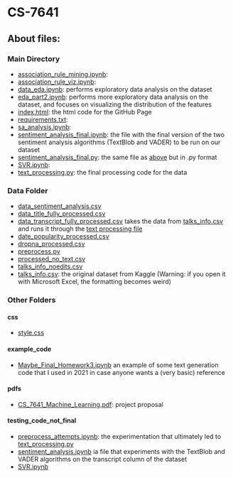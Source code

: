 # CS-7641

## About files:

### Main Directory
- [association_rule_mining.ipynb](association_rule_mining.ipynb): 
- [association_rule_viz.ipynb](association_rule_viz.ipynb): 
- [data_eda.ipynb](data_eda.ipynb): performs exploratory data analysis on the dataset
- [eda_part2.ipynb](eda_part2.ipynb): performs more exploratory data analysis on the dataset, and focuses on visualizing the distribution of the features
- [index.html](index.html): the html code for the GitHub Page
- [requirements.txt](requirements.txt): 
- [sa_analysis.ipynb](sa_analysis.ipynb): 
- [sentiment_analysis_final.ipynb](sentiment_analysis_final.ipynb): the file with the final version of the two sentiment analysis algorithms (TextBlob and VADER) to be run on our dataset
- [sentiment_analysis_final.py](sentiment_analysis_final.py): the same file as [above](sentiment_analysis_final.ipynb) but in .py format
- [SVR.ipynb](SVR.ipynb): 
- [text_processing.py](text_processing.py): the final processing code for the data


### Data Folder
- [data_sentiment_analysis.csv](data/data_sentiment_analysis.csv)
- [data_title_fully_processed.csv](data/data_title_fully_processed.csv)
- [data_transcript_fully_processed.csv](data/data_transcript_fully_processed.csv) takes the data from [talks_info.csv](data/talks_info.csv) and runs it through the [text processing file](text_processing.py)
- [date_popularity_processed.csv](data/date_popularity_processed.csv)
- [dropna_processed.csv](data/dropna_processed.csv)
- [preprocess.py](data/preprocess.py)
- [processed_no_text.csv](data/processed_no_text.csv)
- [talks_info_noedits.csv](data/talks_info_noedits.csv)
- [talks_info.csv](data/talks_info.csv): the original dataset from Kaggle (Warning: if you open it with Microsoft Excel, the formatting becomes weird)


### Other Folders

#### css
- [style.css](css/style.css)

#### example_code
- [Maybe_Final_Homework3.ipynb](example_code/Maybe_Final_Homework3.ipynb) an example of some text generation code that I used in 2021 in case anyone wants a (very basic) reference

#### pdfs
- [CS_7641_Machine_Learning.pdf](pdfs/CS_7641_Machine_Learning.pdf): project proposal


#### testing_code_not_final
- [preprocess_attempts.ipynb](testing_code_not_final/preprocess_attempts.ipynb): the experimentation that ultimately led to [text_processing.py](text_processing.py)
- [sentiment_analysis.ipynb](testing_code_not_final/sentiment_analysis.ipynb) ia file that experiments with the TextBlob and VADER algorithms on the transcript column of the dataset
- [SVR.ipynb](testing_code_not_final/SVR.ipynb)
